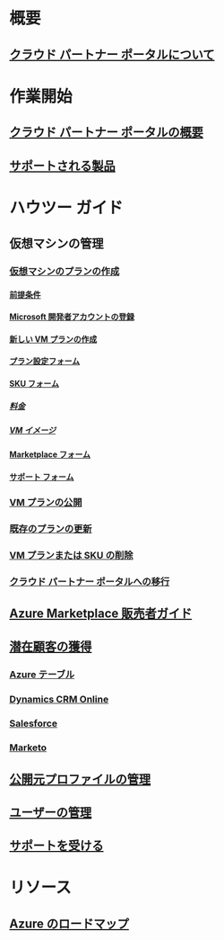 

# 概要


## [クラウド パートナー ポータルについて](./cloud-partner-portal-what-is-the-cloud-partner-portal.md)



# 作業開始


## [クラウド パートナー ポータルの概要](./cloud-partner-portal-getting-started-with-the-cloud-partner-portal.md)


## [サポートされる製品](./Cloud-partner-portal-products-that-can-get-published-via-portal.md)



# ハウツー ガイド


## 仮想マシンの管理


### [仮想マシンのプランの作成](./cloud-partner-portal-publish-virtual-machine.md)


#### [前提条件](./cloud-partner-portal-publish-virtual-machine.md#what-are-pre-requisites-for-publishing-a-vm)


#### [Microsoft 開発者アカウントの登録](./cloud-partner-portal-dev-center-accounts-registration.md)


#### [新しい VM プランの作成](./cloud-partner-portal-publish-virtual-machine.md#how-to-create-a-new-vm-offer)


#### [プラン設定フォーム](./cloud-partner-portal-publish-virtual-machine.md#how-to-fill-out-the-offer-settings-form)


#### [SKU フォーム](./cloud-partner-portal-publish-virtual-machine.md#how-to-create-skus)


##### [料金](./cloud-partner-portal-publish-virtual-machine.md#pricing)


##### [VM イメージ](cloud-partner-portal-publish-virtual-machine.md#vm-images)


#### [Marketplace フォーム](./cloud-partner-portal-publish-virtual-machine.md#marketplace-form)


#### [サポート フォーム](cloud-partner-portal-publish-virtual-machine.md#support-form)


### [VM プランの公開](./Cloud-partner-portal-make-offer-live-on-Azure-Marketplace.md)



### [既存のプランの更新](./cloud-partner-portal-update-existing-offer.md)


### [VM プランまたは SKU の削除](./cloud-partner-portal-delete-an-offer.md)


### [クラウド パートナー ポータルへの移行](./cloud-partner-portal-how-to-migrate-to-the-new-cloud-partner-portal.md)


## [Azure Marketplace 販売者ガイド](./cloud-partner-portal-seller-guide.md)



## [潜在顧客の獲得](./cloud-partner-portal-get-customer-leads.md)


### [Azure テーブル](./cloud-partner-portal-lead-management-instructions-azure-table.md)


### [Dynamics CRM Online](./cloud-partner-portal-lead-management-instructions-dynamics.md)


### [Salesforce](./cloud-partner-portal-lead-management-instructions-salesforce.md)


### [Marketo](./cloud-partner-portal-lead-management-instructions-marketo.md)



## [公開元プロファイルの管理](./cloud-partner-portal-manage-publisher-profile.md)


## [ユーザーの管理](./cloud-partner-portal-manage-users.md)


## [サポートを受ける](./cloud-partner-portal-support-for-cloud-partner-portal.md)


# リソース


## [Azure のロードマップ](https://azure.microsoft.com/roadmap/)

